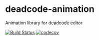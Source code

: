 # deadcode-animation
Animation library for deadcode editor

[![Build Status](https://travis-ci.org/jcd/deadcode-animation.svg?branch=master)](https://travis-ci.org/jcd/deadcode-animation)
[![codecov](https://codecov.io/gh/jcd/deadcode-animation/branch/master/graph/badge.svg)](https://codecov.io/gh/jcd/deadcode-animation)
